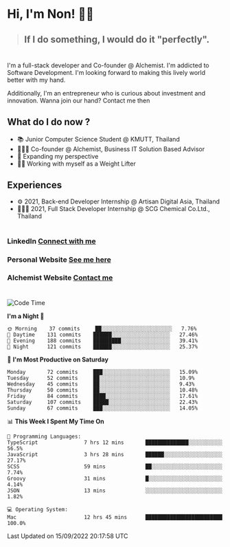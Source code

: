 # Hi, I'm Non! 🖐🏻

> ## If I do something, I would do it "perfectly".

#

I'm a full-stack developer and Co-founder @ Alchemist. I'm addicted to Software Development. I'm looking forward to making this lively world better with my hand.

Additionally, I'm an entrepreneur who is curious about investment and innovation. Wanna join our hand? Contact me then

## What do I do now ?

- 📚 Junior Computer Science Student @ KMUTT, Thailand
- 🧑🏻‍💻 Co-founder @ Alchemist, Business IT Solution Based Advisor
- 🌈 Expanding my perspective
- 🏋🏻 Working with myself as a Weight Lifter

## Experiences

- ⚙️ 2021, Back-end Developer Internship @ Artisan Digital Asia, Thailand
- 🧑🏻‍💻 2021, Full Stack Developer Internship @ SCG Chemical Co.Ltd., Thailand

#

### LinkedIn [Connect with me](https://www.linkedin.com/in/non-nontra/)

### Personal Website [See me here](https://nonnontra.com/)

### Alchemist Website [Contact me](https://alchemist-softwarehouse.co/)

#

<!--START_SECTION:waka-->
![Code Time](http://img.shields.io/badge/Code%20Time-2%2C015%20hrs%2016%20mins-blue)

**I'm a Night 🦉** 

```text
🌞 Morning    37 commits     ██░░░░░░░░░░░░░░░░░░░░░░░   7.76% 
🌆 Daytime    131 commits    ██████░░░░░░░░░░░░░░░░░░░   27.46% 
🌃 Evening    188 commits    █████████░░░░░░░░░░░░░░░░   39.41% 
🌙 Night      121 commits    ██████░░░░░░░░░░░░░░░░░░░   25.37%

```
📅 **I'm Most Productive on Saturday** 

```text
Monday       72 commits     ███░░░░░░░░░░░░░░░░░░░░░░   15.09% 
Tuesday      52 commits     ██░░░░░░░░░░░░░░░░░░░░░░░   10.9% 
Wednesday    45 commits     ██░░░░░░░░░░░░░░░░░░░░░░░   9.43% 
Thursday     50 commits     ██░░░░░░░░░░░░░░░░░░░░░░░   10.48% 
Friday       84 commits     ████░░░░░░░░░░░░░░░░░░░░░   17.61% 
Saturday     107 commits    █████░░░░░░░░░░░░░░░░░░░░   22.43% 
Sunday       67 commits     ███░░░░░░░░░░░░░░░░░░░░░░   14.05%

```


📊 **This Week I Spent My Time On** 

```text
💬 Programming Languages: 
TypeScript               7 hrs 12 mins       ██████████████░░░░░░░░░░░   56.5% 
JavaScript               3 hrs 28 mins       ██████░░░░░░░░░░░░░░░░░░░   27.17% 
SCSS                     59 mins             ██░░░░░░░░░░░░░░░░░░░░░░░   7.74% 
Groovy                   31 mins             █░░░░░░░░░░░░░░░░░░░░░░░░   4.14% 
JSON                     13 mins             ░░░░░░░░░░░░░░░░░░░░░░░░░   1.82%

💻 Operating System: 
Mac                      12 hrs 45 mins      █████████████████████████   100.0%

```


 Last Updated on 15/09/2022 20:17:58 UTC
<!--END_SECTION:waka-->
